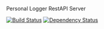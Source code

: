 Personal Logger RestAPI Server

[![Build Status](https://travis-ci.org/cosmosgenius/plog-node.svg?branch=master)](https://travis-ci.org/cosmosgenius/plog-node) [![Dependency Status](https://david-dm.org/cosmosgenius/plog-node.svg)](https://david-dm.org/cosmosgenius/plog-node)
